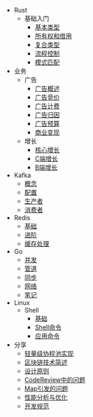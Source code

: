 - Rust
  - 基础入门
    * [基本类型](Rust/基础/基本类型.md)
    * [所有权和借用](Rust/基础/所有权和借用.md)
    * [复合类型](Rust/基础/复合类型.md)
    * [流程控制](Rust/基础/流程控制.md)
    * [模式匹配](Rust/基础/模式匹配.md)
- 业务
  - 广告
    * [广告概述](业务/广告/广告概述.md) 
    * [广告竞价](业务/广告/广告竞价.md) 
    * [广告计费](业务/广告/广告计费.md)  
    * [广告归因](业务/广告/广告归因.md) 
    * [广告预算](业务/广告/广告预算.md) 
    * [商业变现](业务/广告/商业变现.md)
  - 增长
    * [核心增长](业务/增长/核心增长.md)
    * [C端增长](业务/增长/C端增长.md)
    * [B端增长](业务/增长/B端增长.md)
- Kafka
  * [概念](Kafka/基础/概念.md)
  * [配置](Kafka/基础/配置.md)
  * [生产者](Kafka/基础/生产者.md)
  * [消费者](Kafka/基础/消费者.md)
- Redis
  * [基础](Redis/基础.md) 
  * [进阶](Redis/进阶.md) 
  * [缓存处理](Redis/缓存处理.md) 
- Go
  * [并发](Go/基础/并发.md)
  * [管道](Go/基础/管道.md)
  * [同步](Go/基础/同步.md)
  * [网络](Go/基础/网络.md)
  * [笔记](Go/基础/学习笔记.md)
- Linux
  - Shell
    * [基础](Linux/Shell/基础.md)
    * [Shell命令](Linux/Shell/Shell命令.md)
    * [应用命令](Linux/Shell/应用命令.md)
- 分享
  * [轻量级协程池实现](分享/轻量级协程池实现.md) 
  * [区块链技术简述](分享/区块链技术简述.md) 
  * [设计原则](分享/设计原则.md) 
  * [CodeReview中的问题](分享/CodeReview中的问题.md) 
  * [Map引发的问题](分享/Map引发的问题.md) 
  * [性能分析与优化](分享/性能分析与优化.md) 
  * [开发规范](分享/开发规范.md) 